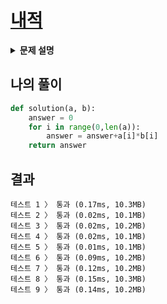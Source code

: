 # [내적](https://programmers.co.kr/learn/courses/30/lessons/70128)

<details>
<summary><strong>문제 설명</strong></summary>
<div markdown="1">
길이가 같은 두 1차원 정수 배열 a, b가 매개변수로 주어집니다. a와 b의 내적을 return 하도록 solution 함수를 완성해주세요.<br>
이때, a와 b의 내적은 a[0]*b[0] + a[1]*b[1] + ... + a[n-1]*b[n-1] 입니다. (n은 a, b의 길이)<br>

<b>제한사항</b><br>
a, b의 길이는 1 이상 1,000 이하입니다.<br>
a, b의 모든 수는 -1,000 이상 1,000 이하입니다.<br>

<b>입출력 예</b><br>
a	b	result<br>
[1,2,3,4]	[-3,-1,0,2]	3<br>
[-1,0,1]	[1,0,-1]	-2<br>

<b>입출력 예 설명</b><br>
입출력 예 #1<br>
a와 b의 내적은 1*(-3) + 2*(-1) + 3*0 + 4*2 = 3 입니다.<br>

입출력 예 #2<br>
a와 b의 내적은 (-1)*1 + 0*0 + 1*(-1) = -2 입니다.<br>
</div>
</details>


## 나의 풀이
```python
def solution(a, b):
    answer = 0
    for i in range(0,len(a)):
        answer = answer+a[i]*b[i]
    return answer
```

## 결과
```
테스트 1 〉	통과 (0.17ms, 10.3MB)
테스트 2 〉	통과 (0.02ms, 10.1MB)
테스트 3 〉	통과 (0.02ms, 10.2MB)
테스트 4 〉	통과 (0.02ms, 10.1MB)
테스트 5 〉	통과 (0.01ms, 10.1MB)
테스트 6 〉	통과 (0.09ms, 10.2MB)
테스트 7 〉	통과 (0.12ms, 10.2MB)
테스트 8 〉	통과 (0.15ms, 10.3MB)
테스트 9 〉	통과 (0.14ms, 10.2MB)
```
